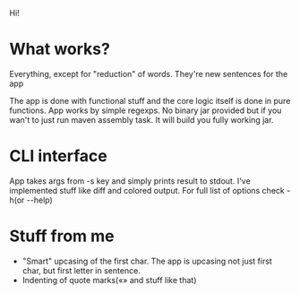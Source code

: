 Hi!

# What works?
Everything, except for "reduction" of words. They're new sentences for the app

The app is done with functional stuff and the core logic itself is done in pure functions. 
 App works by simple regexps. No binary jar provided but if you wan't to just run maven assembly task. It will build you fully working jar.
 
# CLI interface
App takes args from -s key and simply prints result to stdout.
I've implemented stuff like diff and colored output. For full list of options check -h(or --help)

# Stuff from me
 * "Smart" upcasing of the first char. The app is upcasing not just first char, but first letter in sentence.
 * Indenting of quote marks(«» and stuff like that)